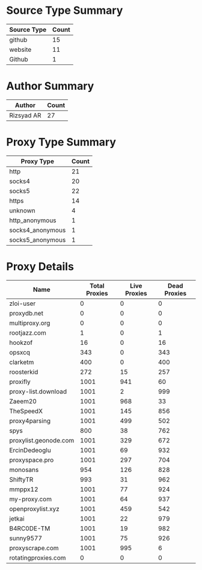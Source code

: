 # Source Type Summary

| Source Type | Count |
|-------------|-------|
| github | 15 |
| website | 11 |
| Github | 1 |


# Author Summary

| Author | Count |
|--------|-------|
| Rizsyad AR | 27 |


# Proxy Type Summary

| Proxy Type | Count |
|------------|-------|
| http | 21 |
| socks4 | 20 |
| socks5 | 22 |
| https | 14 |
| unknown | 4 |
| http_anonymous | 1 |
| socks4_anonymous | 1 |
| socks5_anonymous | 1 |


# Proxy Details

| Name | Total Proxies | Live Proxies | Dead Proxies |
|------|---------------|--------------|---------------|
| zloi-user | 0 | 0 | 0 |
| proxydb.net | 0 | 0 | 0 |
| multiproxy.org | 0 | 0 | 0 |
| rootjazz.com | 1 | 0 | 1 |
| hookzof | 16 | 0 | 16 |
| opsxcq | 343 | 0 | 343 |
| clarketm | 400 | 0 | 400 |
| roosterkid | 272 | 15 | 257 |
| proxifly | 1001 | 941 | 60 |
| proxy-list.download | 1001 | 2 | 999 |
| Zaeem20 | 1001 | 968 | 33 |
| TheSpeedX | 1001 | 145 | 856 |
| proxy4parsing | 1001 | 499 | 502 |
| spys | 800 | 38 | 762 |
| proxylist.geonode.com | 1001 | 329 | 672 |
| ErcinDedeoglu | 1001 | 69 | 932 |
| proxyspace.pro | 1001 | 297 | 704 |
| monosans | 954 | 126 | 828 |
| ShiftyTR | 993 | 31 | 962 |
| mmppx12 | 1001 | 77 | 924 |
| my-proxy.com | 1001 | 64 | 937 |
| openproxylist.xyz | 1001 | 459 | 542 |
| jetkai | 1001 | 22 | 979 |
| B4RC0DE-TM | 1001 | 19 | 982 |
| sunny9577 | 1001 | 75 | 926 |
| proxyscrape.com | 1001 | 995 | 6 |
| rotatingproxies.com | 0 | 0 | 0 |
